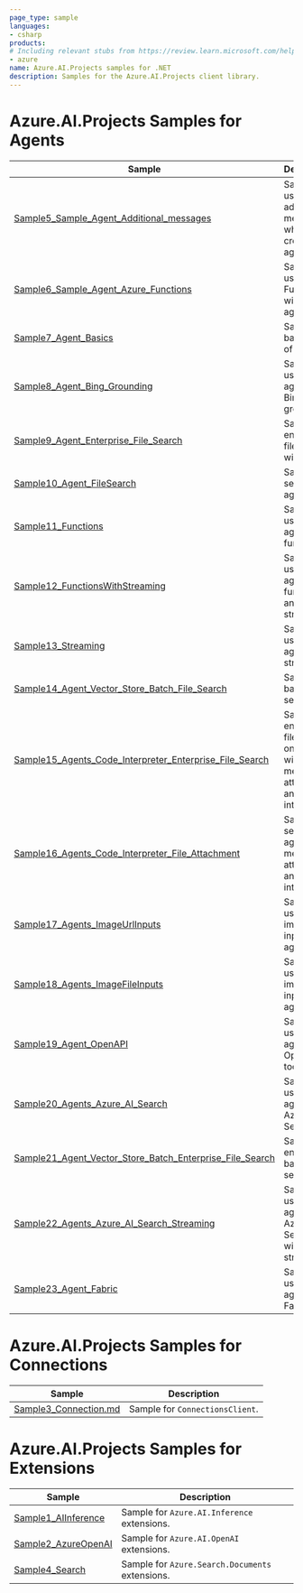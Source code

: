 ```yaml
---
page_type: sample
languages:
- csharp
products:
# Including relevant stubs from https://review.learn.microsoft.com/help/contribute/metadata-taxonomies#product
- azure
name: Azure.AI.Projects samples for .NET
description: Samples for the Azure.AI.Projects client library.
---
```


# Azure.AI.Projects Samples for Agents

| Sample | Description |
| ------ | ----------- |
| [Sample5_Sample_Agent_Additional_messages](https://github.com/Azure/azure-sdk-for-net/blob/main/sdk/ai/Azure.AI.Projects/samples/Sample5_Sample_Agent_Additional_messages.md) | Sample for using additional messages while creating agent run. |
| [Sample6_Sample_Agent_Azure_Functions](https://github.com/Azure/azure-sdk-for-net/blob/main/sdk/ai/Azure.AI.Projects/samples/Sample6_Sample_Agent_Azure_Functions.md) | Sample for using Azure Functions with agents. |
| [Sample7_Agent_Basics](https://github.com/Azure/azure-sdk-for-net/blob/main/sdk/ai/Azure.AI.Projects/samples/Sample7_Agent_Basics.md) | Sample for basic use of an agent. |
| [Sample8_Agent_Bing_Grounding](https://github.com/Azure/azure-sdk-for-net/blob/main/sdk/ai/Azure.AI.Projects/samples/Sample8_Agent_Bing_Grounding.md) | Sample for use of an agent with Bing grounding. |
| [Sample9_Agent_Enterprise_File_Search](https://github.com/Azure/azure-sdk-for-net/blob/main/sdk/ai/Azure.AI.Projects/samples/Sample9_Agent_Enterprise_File_Search.md) | Sample enterprise file search with agent. |
| [Sample10_Agent_FileSearch](https://github.com/Azure/azure-sdk-for-net/blob/main/sdk/ai/Azure.AI.Projects/samples/Sample10_Agent_FileSearch.md) | Sample file search with agent. |
| [Sample11_Functions](https://github.com/Azure/azure-sdk-for-net/blob/main/sdk/ai/Azure.AI.Projects/samples/Sample11_Functions.md) | Sample using agents with functions. |
| [Sample12_FunctionsWithStreaming](https://github.com/Azure/azure-sdk-for-net/blob/main/sdk/ai/Azure.AI.Projects/samples/Sample12_FunctionsWithStreaming.md) | Sample using agents with functions and streaming. |
| [Sample13_Streaming](https://github.com/Azure/azure-sdk-for-net/blob/main/sdk/ai/Azure.AI.Projects/samples/Sample13_Streaming.md) | Sample using agents with streaming. |
| [Sample14_Agent_Vector_Store_Batch_File_Search](https://github.com/Azure/azure-sdk-for-net/blob/main/sdk/ai/Azure.AI.Projects/samples/Sample14_Agent_Vector_Store_Batch_File_Search.md) | Sample for  batch file search. |
| [Sample15_Agents_Code_Interpreter_Enterprise_File_Search](https://github.com/Azure/azure-sdk-for-net/blob/main/sdk/ai/Azure.AI.Projects/samples/Sample15_Agents_Code_Interpreter_Enterprise_File_Search.md) | Sample enterprise file search on agent with message attachment and code interpreter. |
| [Sample16_Agents_Code_Interpreter_File_Attachment](https://github.com/Azure/azure-sdk-for-net/blob/main/sdk/ai/Azure.AI.Projects/samples/Sample16_Agents_Code_Interpreter_File_Attachment.md) | Sample file search on agent with message attachment and code interpreter. |
| [Sample17_Agents_ImageUrlInputs](https://github.com/Azure/azure-sdk-for-net/blob/main/sdk/ai/Azure.AI.Projects/samples/Sample17_Agents_ImageUrlInputs.md) | Sample using image url input with agents. |
| [Sample18_Agents_ImageFileInputs](https://github.com/Azure/azure-sdk-for-net/blob/main/sdk/ai/Azure.AI.Projects/samples/Sample18_Agents_ImageFileInputs.md) | Sample using image file input with agents. |
| [Sample19_Agent_OpenAPI](https://github.com/Azure/azure-sdk-for-net/blob/main/sdk/ai/Azure.AI.Projects/samples/Sample19_Agent_OpenAPI.md) | Sample using agents with OpenAPI tool. |
| [Sample20_Agents_Azure_AI_Search](https://github.com/Azure/azure-sdk-for-net/blob/main/sdk/ai/Azure.AI.Projects/samples/Sample20_Agents_Azure_AI_Search.md) | Sample using agents with Azure AI Search tool. |
| [Sample21_Agent_Vector_Store_Batch_Enterprise_File_Search](https://github.com/Azure/azure-sdk-for-net/blob/main/sdk/ai/Azure.AI.Projects/samples/Sample21_Agent_Vector_Store_Batch_Enterprise_File_Search.md) | Sample for enterprise batch file search. |
| [Sample22_Agents_Azure_AI_Search_Streaming](https://github.com/Azure/azure-sdk-for-net/blob/main/sdk/ai/Azure.AI.Projects/samples/Sample22_Agents_Azure_AI_Search_Streaming.md) | Sample using agents with Azure AI Search tool with streaming. |
| [Sample23_Agent_Fabric](https://github.com/Azure/azure-sdk-for-net/blob/main/sdk/ai/Azure.AI.Projects/samples/Sample23_Agent_Fabric.md) | Sample using agents with Fabric tool. |

# Azure.AI.Projects Samples for Connections

| Sample | Description |
| ------ | ----------- |
| [Sample3_Connection.md](https://github.com/Azure/azure-sdk-for-net/blob/main/sdk/ai/Azure.AI.Projects/samples/Sample3_Connection.md) | Sample for `ConnectionsClient`. |

# Azure.AI.Projects Samples for Extensions

| Sample | Description |
| ------ | ----------- |
| [Sample1_AIInference](https://github.com/Azure/azure-sdk-for-net/blob/main/sdk/ai/Azure.AI.Projects/samples/Sample1_AIInference.md) | Sample for `Azure.AI.Inference` extensions. |
| [Sample2_AzureOpenAI](https://github.com/Azure/azure-sdk-for-net/blob/main/sdk/ai/Azure.AI.Projects/samples/Sample2_AzureOpenAI.md) | Sample for `Azure.AI.OpenAI` extensions. |
| [Sample4_Search](https://github.com/Azure/azure-sdk-for-net/blob/main/sdk/ai/Azure.AI.Projects/samples/Sample4_Search.md) | Sample for `Azure.Search.Documents` extensions. |